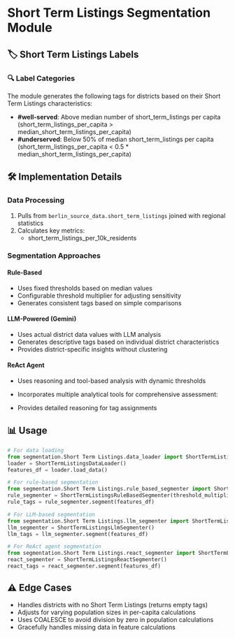# Short Term Listings Segmentation Module

## 🏷️ Short Term Listings Labels
### 🔍 Label Categories
The module generates the following tags for districts based on their Short Term Listings characteristics:

- **#well-served**: Above median number of short_term_listings per capita (short_term_listings_per_capita > median_short_term_listings_per_capita)
- **#underserved**: Below 50% of median short_term_listings per capita (short_term_listings_per_capita < 0.5 * median_short_term_listings_per_capita)

## 🛠 Implementation Details
### Data Processing
1. Pulls from `berlin_source_data.short_term_listings` joined with regional statistics
2. Calculates key metrics:
      - short_term_listings_per_10k_residents

### Segmentation Approaches
#### Rule-Based
- Uses fixed thresholds based on median values
- Configurable threshold multiplier for adjusting sensitivity
- Generates consistent tags based on simple comparisons

#### LLM-Powered (Gemini)
- Uses actual district data values with LLM analysis
- Generates descriptive tags based on individual district characteristics
- Provides district-specific insights without clustering

#### ReAct Agent
- Uses reasoning and tool-based analysis with dynamic thresholds
- Incorporates multiple analytical tools for comprehensive assessment:
  
- Provides detailed reasoning for tag assignments

## 📊 Usage
```python
# For data loading
from segmentation.Short Term Listings.data_loader import ShortTermListingsDataLoader
loader = ShortTermListingsDataLoader()
features_df = loader.load_data()

# For rule-based segmentation
from segmentation.Short Term Listings.rule_based_segmenter import ShortTermListingsRuleBasedSegmenter
rule_segmenter = ShortTermListingsRuleBasedSegmenter(threshold_multiplier=1.0)  # Adjust sensitivity
rule_tags = rule_segmenter.segment(features_df)

# For LLM-based segmentation
from segmentation.Short Term Listings.llm_segmenter import ShortTermListingsLlmSegmenter
llm_segmenter = ShortTermListingsLlmSegmenter()
llm_tags = llm_segmenter.segment(features_df)

# For ReAct agent segmentation
from segmentation.Short Term Listings.react_segmenter import ShortTermListingsReactSegmenter
react_segmenter = ShortTermListingsReactSegmenter()
react_tags = react_segmenter.segment(features_df)
```

## ⚠️ Edge Cases
- Handles districts with no Short Term Listings (returns empty tags)
- Adjusts for varying population sizes in per-capita calculations
- Uses COALESCE to avoid division by zero in population calculations
- Gracefully handles missing data in feature calculations
